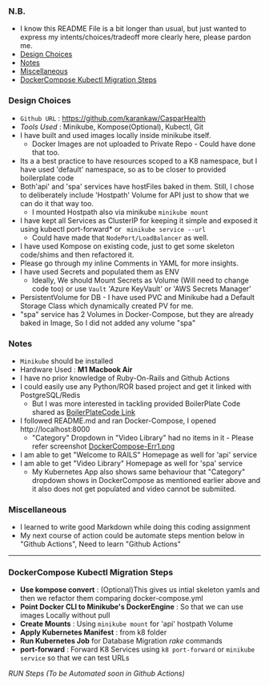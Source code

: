 ### N.B.
- I know this README File is a bit longer than usual, but just wanted to express my intents/choices/tradeoff more clearly here, please pardon me.
- [Design Choices](#design-choices)
- [Notes](#notes)
- [Miscellaneous](#miscellaneous)
- [DockerCompose Kubectl Migration Steps](#dockercompose-kubectl-migration-steps)

### Design Choices
- `Github URL` : https://github.com/karankaw/CasparHealth
- *Tools Used* : Minikube, Kompose(Optional), Kubectl, Git
- I have built and used images locally inside minikube itself.
	* Docker Images are not uploaded to Private Repo - Could have done that too.
- Its a a best practice to have resources scoped to a K8 namespace, but I have used 'default' namespace, so as to be closer to provided boilerplate code
- Both'api' and 'spa' services have hostFiles baked in them. Still, I chose to deliberately include 'Hostpath' Volume for API just to show that we can do it that way too.
  * I mounted Hostpath also via minikube `minikube mount`
- I have kept all Services as ClusterIP for keeping it simple and exposed it using kubectl port-forward* or ``` minikube service --url```
  * Could have made that `NodePort/LoadBalancer` as well.
- I have used Kompose on existing code, just to get some skeleton code/shims and then refactored it.
- Please go through my inline Comments in YAML for more insights.
- I have used Secrets and populated them as ENV
  * Ideally, We should Mount Secrets as Volume (Will need to change code too) or use ```Vault``` 'Azure KeyVault' or 'AWS Secrets Manager'
- PersistentVolume for DB - I have used PVC and Minikube had a Default Storage Class which dynamically created PV for me.
- "spa" service has 2 Volumes in Docker-Compose, but they are already baked in Image, So I did not added any volume "spa"


### Notes
- ```Minikube``` should be installed
- Hardware Used : **M1 Macbook Air**
- I have no prior knowledge of Ruby-On-Rails and Github Actions
- I could easily use any Python/ROR based project and get it linked with PostgreSQL/Redis 
  * But I was more interested in tackling provided BoilerPlate Code shared as [BoilerPlateCode Link](https://drive.google.com/file/d/1Vm3U14jhnC0enw0leWoCrE3j_VNh8RoB/view)
- I followed README.md and ran Docker-Compose, I opened http://localhost:8000
	* "Category" Dropdown in "Video Library" had no items in it - Please refer screenshot 
	[DockerCompose-Err1.png](https://github.com/karankaw/CasparHealth/blob/main/misc/CategoryMissing-Error-DockerCompose.png)
- I am able to get "Welcome to RAILS" Homepage as well for 'api' service
- I am able to get "Video Library" Homepage as well for 'spa' service
  * My Kubernetes App also shows same behaviour that "Category" dropdown shows in DockerCompose as mentioned earlier above and it also does not get populated and video cannot be submiited.


### Miscellaneous 
- I learned to write good Markdown while doing this coding assignment
- My next course of action could be automate steps mention below in "Github Actions", Need to learn "Github Actions"

___
### DockerCompose Kubectl Migration Steps
* **Use kompose convert** : (Optional)This gives us intial skeleton yamls and then we refactor them comparing docker-compose.yml
* **Point Docker CLI to Minikube's DockerEngine** : So that we can use images Locally without pull
* **Create Mounts** : Using `minikube mount` for 'api' hostpath Volume
* **Apply Kubernetes Manifest** : from k8 folder
* **Run Kubernetes Job** for Database Migration *rake* commands
* **port-forward** : Forward K8 Services using `k8 port-forward` or `minikube service` so that we can test URLs

*RUN Steps (To be Automated soon in Github Actions)*
```shell

```